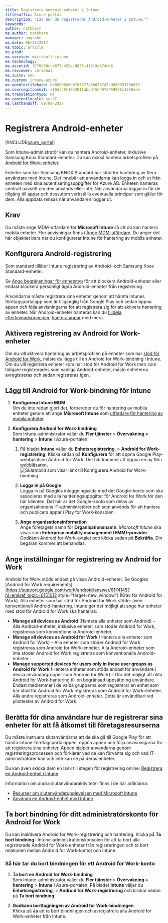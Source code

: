 ```yaml
---
title: Registrera Android-enheter i Intune
titlesuffix: Azure portal
description: "Läs hur du registrerar Android-enheter i Intune.”"
keywords: 
author: nathbarn
ms.author: nathbarn
manager: angrobe
ms.date: 06/28/2017
ms.topic: article
ms.prod: 
ms.service: microsoft-intune
ms.technology: 
ms.assetid: f276d98c-b077-452a-8835-41919d674db5
ms.reviewer: chrisbal
ms.suite: ems
ms.custom: intune-azure
ms.openlocfilehash: ba809003dbdf63377a0b87b747c9865393786d72
ms.sourcegitcommit: e10dfc9c123401fabaaf5b487d459826c1510eae
ms.translationtype: HT
ms.contentlocale: sv-SE
ms.lasthandoff: 09/09/2017
---
```

# <a name="enroll-android-devices"></a>Registrera Android-enheter

[!INCLUDE[azure_portal](./includes/azure_portal.md)]

Som Intune-administratör kan du hantera Android-enheter, inklusive Samsung Knox Standard-enheter. Du kan också hantera arbetsprofilen på [Android for Work-enheter](#enable-enrollment-of-android-for-work-devices).

Enheter som kör Samsung KNOX Standard har stöd för hantering av flera användare med Intune. Det innebär att användarna kan logga in och ut från enheten med sina autentiseringsuppgifter för Azure AD. Enheten hanteras centralt oavsett om den används eller inte. När användarna loggar in får de tillgång till appar och dessutom verkställs eventuella principer som gäller för dem. Alla appdata rensas när användaren loggar ut.

## <a name="prerequisite"></a>Krav

Du måste ange MDM-utfärdare för **Microsoft Intune** så att du kan hantera mobila enheter. Fler anvisningar finns i [Ange MDM-utfärdare](mdm-authority-set.md). Du anger det här objektet bara när du konfigurerar Intune för hantering av mobila enheter.

## <a name="set-up-android-enrollment"></a>Konfigurera Android-registrering

Som standard tillåter Intune registrering av Android- och Samsung Knox Standard-enheter.

Se [Ange begränsningar för enhetstyp](enrollment-restrictions-set.md) för att blockera Android-enheter eller endast blockera personligt ägda Android-enheter från registrering.

Användarna måste registrera sina enheter genom att hämta Intunes företagsportalapp som är tillgänglig från Google Play och sedan öppna appen och följa anvisningarna för att registrera sig för att aktivera hantering av enheter. När Android-enheter hanteras kan du [tilldela efterlevnadsprinciper](compliance-policy-create-android.md), [hantera appar](app-management.md) med mera.

## <a name="enable-enrollment-of-android-for-work-devices"></a>Aktivera registrering av Android for Work-enheter

Om du vill aktivera hantering av arbetsprofilen på enheter som har [stöd för Android for Work](https://support.google.com/work/android/answer/6174145?hl=en&ref_topic=6151012), måste du lägga till en Android for Work-bindning i Intune. Om du vill registrera enheter som har stöd för Android for Work men som tidigare registrerades som vanliga Android-enheter, måste enheterna avregistreras och sedan registreras igen.

## <a name="add-android-for-work-binding-for-intune"></a>Lägg till Android for Work-bindning för Intune

1. **Konfigurera Intune MDM**<br>
Om du inte redan gjort det, förbereder du för hantering av mobila enheter genom att ange **Microsoft Intune** som [utfärdare för hantering av mobila enheter](mdm-authority-set.md).
2. **Konfigurera Android for Work-bindning**<br>
    Som Intune-administratör väljer du **Fler tjänster** > **Övervakning + hantering** > **Intune** i Azure-portalen.

    1. På bladet **Intune** väljer du **Enhetsregistrering**, > **Android for Work-registrering**. Klicka sedan på **Konfigurera** för att öppna Google Play-webbplatsen Android for Work. Det här kommer att öppna en ny flik i webbläsaren.
  ![Skärmbild som visar länk till Konfigurera Android for Work-bindning](./media/android-work-bind.png)

    2. **Logga in på Google**<br>
   Logga in på Googles inloggningssida med det Google-konto som ska associeras med alla hanteringsuppgifter för Android for Work för den här klienten. Det här är det Google-konto som delas av organisationens IT-administratörer och som används för att hantera och publicera appar i Play for Work-konsolen.

    3. **Ange organisationsinformation**<br>
   Ange företagets namn för **Organisationsnamn**. *Microsoft Intune* ska visas som **Enterprise mobility management (EMM)-provider**. Godkänn Android for Work-avtalet och klicka sedan på **Bekräfta**. Din begäran kommer att behandlas.

## <a name="specify-android-for-work-enrollment-settings"></a>Ange inställningar för registrering av Android for Work
   Android for Work stöds endast på vissa Android-enheter. Se Googles [Android for Work requirements](https://support.google.com/work/android/answer/6174145?hl=en&ref_topic=6151012 style="target=new_window") (Krav för Android for Work). Alla enheter som har stöd för Android for Work stöder även konventionell Android-hantering.  Intune gör det möjligt att ange hur enheter med stöd för Android for Work ska hanteras:

   - **Manage all devices as Android** (Hantera alla enheter som Android) – Alla Android-enheter, inklusive enheter som stöder Android for Work, registreras som konventionella Android-enheter.
   - **Manage all devices as Android for Work** (Hantera alla enheter som Android for Work) – Alla enheter som stöder Android for Work registreras som Android for Work-enheter. Alla Android-enheter som inte stöder Android for Work registreras som konventionella Android-enheter.
   - **Manage supported devices for users only in these user groups as Android for Work** (Hantera enheter som stöds endast för användare i dessa användargrupper som Android for Work) – Gör det möjligt att rikta Android for Work-hantering till en begränsad uppsättning användare. Endast medlemmar i de valda grupperna som registrerar en enhet som har stöd för Android for Work registreras som Android for Work-enheter. Alla andra registreras som Android-enheter. Detta är användbart vid pilottester av Android for Work.

<!--  ## Next steps for Android for Work
After configuring the Android for Work binding and settings, you can do the following:
- [Deploy Android for Work apps](android-for-work-apps.md)
- [Add Android for Work configuration policies](android-for-work-policy-settings-in-microsoft-intune.md)  -->

## <a name="tell-your-users-how-to-enroll-their-devices-to-access-company-resources"></a>Berätta för dina användare hur de registrerar sina enheter för att få åtkomst till företagsresurserna

Du måste instruera slutanvändarna att de ska gå till Google Play för att hämta Intune-företagsportalappen, öppna appen och följa anvisningarna för att registrera sina enheter. Appen hjälper användarna genom registreringsprocessen och förklarar vad de kan förvänta sig och vad IT-administratörer kan och inte kan se på deras enheter.

Du kan även skicka dem en länk till stegen för registrering online: [Registrera en Android-enhet i Intune](https://docs.microsoft.com/intune-user-help/enroll-your-device-in-intune-android).

Information om andra slutanvändaraktiviteter finns i de här artiklarna:

- [Resurser om slutanvändarupplevelsen med Microsoft Intune](end-user-educate.md)
- [Använda en Android-enhet med Intune](https://docs.microsoft.com/intune-user-help/using-your-android-device-with-intune)

## <a name="unbinding-your-android-for-work-administrative-account"></a>Ta bort bindning för ditt administratörskonto för Android for Work

Du kan inaktivera Android for Work-registrering och hantering. Klicka på **Ta bort bindning** i Intune-administrationskonsolen för att ta bort alla registrerade Android for Work-enheter från registreringen och ta bort relationen mellan Android for Work-kontot och Intune.

### <a name="how-to-unbind-an-android-for-work-account"></a>Så här tar du bort bindningen för ett Android for Work-konto

1. **Ta bort en Android for Work-bindning**<br>
    Som Intune-administratör väljer du **Fler tjänster** > **Övervakning + hantering** > **Intune** i Azure-portalen.  På bladet **Intune** väljer du **Enhetsregistrering**, > **Android for Work-registrering** och klickar sedan på **Ta bort bindning**.

2. **Godkänn borttagningen av Android for Work-bindningen**<br>
  Klicka på **Ja** att ta bort bindningen och avregistrera alla Android for Work-enheter från Intune.

